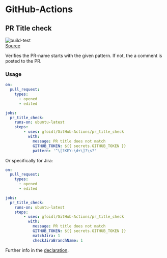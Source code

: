 # GitHub-Actions

## PR Title check

![build-test](https://github.com/gfoidl/GitHub-Actions/workflows/pr_title_check/badge.svg)  
[Source](./pr_title_check/)

Verifies the PR-name starts with the given pattern. If not, the a comment is posted to the PR.

### Usage

```yml
on:
  pull_request:
    types:
      - opened
      - edited

jobs:
  pr_title_check:
    runs-on: ubuntu-latest
    steps:
        - uses: gfoidl/GitHub-Actions/pr_title_check
          with:
            message: PR title does not match
            GITHUB_TOKEN: ${{ secrets.GITHUB_TOKEN }}
            pattern: '^\[?KEY-\d+\]?\s?'
```

Or specifically for Jira:

```yml
on:
  pull_request:
    types:
      - opened
      - edited

jobs:
  pr_title_check:
    runs-on: ubuntu-latest
    steps:
        - uses: gfoidl/GitHub-Actions/pr_title_check
          with:
            message: PR title does not match
            GITHUB_TOKEN: ${{ secrets.GITHUB_TOKEN }}
            matchJira: 1
            checkJiraBranchName: 1
```

Further info in the [declaration](./pr_title_check/action.yml).
